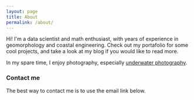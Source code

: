 ```yaml
---
layout: page
title: About
permalink: /about/
---
```


Hi! I'm a data scientist and math enthusiast, with years of experience in geomorphology and coastal engineering. Check out my portafolio for some cool projects, and take a look at my blog if you would like to read more.

In my spare time, I enjoy photography, especially [underwater photography](https://www.sealoving.com).

### Contact me

The best way to contact me is to use the email link below.
